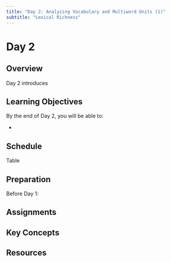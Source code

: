 ```yaml
---
title: "Day 2: Analyzing Vocabulary and Multiword Units (1)"
subtitle: "Lexical Richness"
---
```


# Day 2

## Overview

Day 2 introduces 

## Learning Objectives

By the end of Day 2, you will be able to:

- 


## Schedule

Table

## Preparation

Before Day 1: 




## Assignments


## Key Concepts


## Resources

